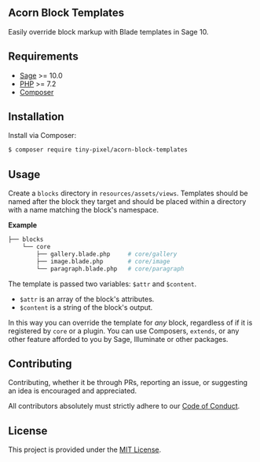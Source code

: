 ## Acorn Block Templates

Easily override block markup with Blade templates in Sage 10.

## Requirements

- [Sage](https://github.com/roots/sage) >= 10.0
- [PHP](https://secure.php.net/manual/en/install.php) >= 7.2
- [Composer](https://getcomposer.org)

## Installation

Install via Composer:

```bash
$ composer require tiny-pixel/acorn-block-templates
```

## Usage

Create a `blocks` directory in `resources/assets/views`. Templates should be named after the block they target and should be placed within a directory with a name matching the block's namespace.

**Example**
```sh
├── blocks
    └── core
        ├── gallery.blade.php     # core/gallery
        ├── image.blade.php       # core/image
        └── paragraph.blade.php   # core/paragraph
```

The template is passed two variables: `$attr` and `$content`.
- `$attr` is an array of the block's attributes.
- `$content` is a string of the block's output.

In this way you can override the template for _any_ block, regardless of if it is registered by `core` or a plugin. You can use Composers, `extends`, or any other feature afforded to you by Sage, Illuminate or other packages.

## Contributing

Contributing, whether it be through PRs, reporting an issue, or suggesting an idea is encouraged and appreciated.

All contributors absolutely must strictly adhere to our [Code of Conduct](https://github.com/pixelcollective/acorn-instagram/blob/master/LICENSE.md).

## License

This project is provided under the [MIT License](https://github.com/pixelcollective/acorn-block-templates/blob/master/LICENSE.md).